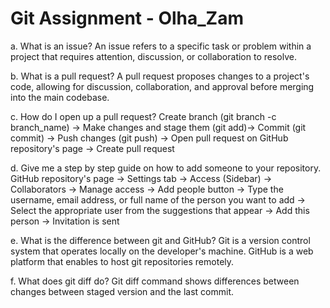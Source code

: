 # Git Assignment - Olha_Zam

a. What is an issue?
An issue refers to a specific task or problem within a project that requires attention, discussion, or collaboration to resolve.

b. What is a pull request?
A pull request proposes changes to a project's code, allowing for discussion, collaboration, and approval before merging into the main codebase.

c. How do I open up a pull request?
Create branch (git branch -c branch_name) -> Make changes and stage them (git add)-> Commit (git commit) -> Push changes (git push) -> Open pull request on GitHub repository's page -> Create pull request

d. Give me a step by step guide on how to add someone to your repository.
GitHub repository's page -> Settings tab -> Access (Sidebar) -> Collaborators -> Manage access -> Add people button -> Type the username, email address, or full name of the person you want to add -> Select the appropriate user from the suggestions that appear -> Add this person -> Invitation is sent

e. What is the difference between git and GitHub?
Git is a version control system that operates locally on the developer's machine. GitHub is a web platform that enables to host git repositories remotely. 

f. What does git diff do?
Git diff command shows differences between changes between staged version and the last commit.